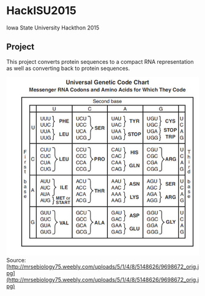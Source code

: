 # HackISU2015
Iowa State University Hackthon 2015

## Project
This project converts protein sequences to a compact RNA representation as well as converting back to protein sequences.

![Codon Amino Acids Table](Codon_amino_acids.jpg)
Source: [http://mrsebiology75.weebly.com/uploads/5/1/4/8/5148626/9698672_orig.jpg](http://mrsebiology75.weebly.com/uploads/5/1/4/8/5148626/9698672_orig.jpg)